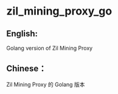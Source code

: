 # zil_mining_proxy_go
## English:
Golang version of Zil Mining Proxy
## Chinese：
Zil Mining Proxy 的 Golang 版本
